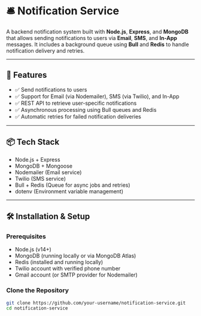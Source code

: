 # 🛎️ Notification Service

A backend notification system built with **Node.js**, **Express**, and **MongoDB** that allows sending notifications to users via **Email**, **SMS**, and **In-App** messages. It includes a background queue using **Bull** and **Redis** to handle notification delivery and retries.

---

## 🚀 Features

- ✅ Send notifications to users
- ✅ Support for Email (via Nodemailer), SMS (via Twilio), and In-App
- ✅ REST API to retrieve user-specific notifications
- ✅ Asynchronous processing using Bull queues and Redis
- ✅ Automatic retries for failed notification deliveries

---

## 📦 Tech Stack

- Node.js + Express
- MongoDB + Mongoose
- Nodemailer (Email service)
- Twilio (SMS service)
- Bull + Redis (Queue for async jobs and retries)
- dotenv (Environment variable management)

---

## 🛠️ Installation & Setup

### Prerequisites

- Node.js (v14+)
- MongoDB (running locally or via MongoDB Atlas)
- Redis (installed and running locally)
- Twilio account with verified phone number
- Gmail account (or SMTP provider for Nodemailer)

### Clone the Repository

```bash
git clone https://github.com/your-username/notification-service.git
cd notification-service

